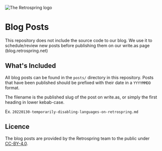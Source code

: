 <picture>
  <source media="(prefers-color-scheme: dark)" srcset="https://media.githubusercontent.com/media/Retrospring/assets/main/composition/png/logocomp_wht-500.png">
  <source media="(prefers-color-scheme: light)" srcset="https://media.githubusercontent.com/media/Retrospring/assets/main/composition/png/logocomp-500.png">
  <img alt="The Retrospring logo" src="./composition/png/logocomp-500.png">
</picture>

# Blog Posts

This repository does not include the source code to our blog. We use it to schedule/review new posts before publishing them on our write.as page (blog.retrospring.net)

## What's Included

All blog posts can be found in the `posts/` directory in this repository. Posts that have been published should be prefixed with their date in a
`YYYYMMDD` format.

The filename is the published slug of the post on write.as, or  simply the first heading in lower kebab-case.

Ex. `20220130-temporarily-disabling-languages-on-retrospring.md`

## Licence

The blog posts are provided by the Retrospring team to the public under [CC-BY-4.0](./LICENCE).